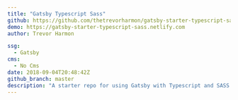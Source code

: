 ```yaml
---
title: "Gatsby Typescript Sass"
github: https://github.com/thetrevorharmon/gatsby-starter-typescript-sass
demo: https://gatsby-starter-typescript-sass.netlify.com
author: Trevor Harmon

ssg:
  - Gatsby
cms:
  - No Cms
date: 2018-09-04T20:48:42Z
github_branch: master
description: "A starter repo for using Gatsby with Typescript and SASS."
---
```

